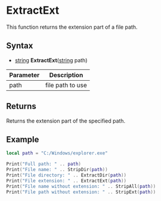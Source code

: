 # ExtractExt #

This function returns the extension part of a file path.

## Syntax ##

- [string](string) **ExtractExt**([string](string) path)

| Parameter | Description |
| --- | --- |
| path | file path to use |

## Returns ##

Returns the extension part of the specified path.

## Example
```lua
local path = "C:/Windows/explorer.exe"

Print("Full path: " .. path)
Print("File name: " .. StripDir(path))
Print("File directory: " .. ExtractDir(path))
Print("File extension: " .. ExtractExt(path))	
Print("File name without extension: " .. StripAll(path))
Print("File path without extension: " .. StripExt(path))
```
